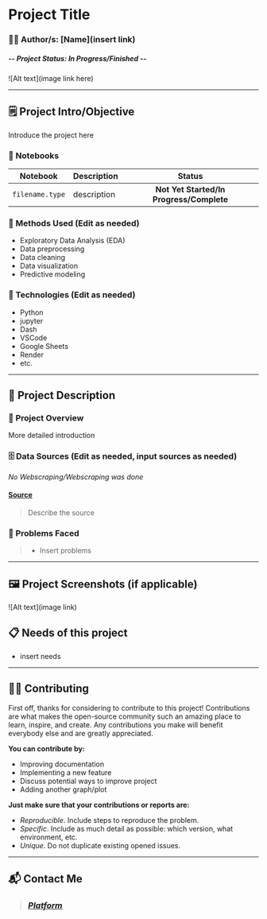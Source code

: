 # **Project Title**

### 👨‍💻 Author/s: [Name](**insert link**)

##### **--** Project Status: **In Progress/Finished** **--**

![Alt text](image link here)

---

## 🗒️ Project Intro/Objective
Introduce the project here

### 📓 Notebooks
| Notebook | Description | Status |
|-------------|-------------|:-------------:|
| `filename.type` |  description | **Not Yet Started/In Progress/Complete** |


### 🧬 Methods Used (Edit as needed)
* Exploratory Data Analysis (EDA)
* Data preprocessing
* Data cleaning
* Data visualization
* Predictive modeling

### 💽 Technologies (Edit as needed)
* Python
* jupyter
* Dash
* VSCode
* Google Sheets
* Render
* etc. 


---

## 📁 Project Description
### 📃 Project Overview
More detailed introduction


### 🗄️ Data Sources (Edit as needed, input sources as needed)
*No Webscraping/Webscraping was done*

#### [Source](link)
> Describe the source

### 📝 Problems Faced
>* Insert problems

---
## 🖼️ Project Screenshots (if applicable)
![Alt text](image link)


## 📋 Needs of this project
- insert needs

---

## 🤲🏽 Contributing

First off, thanks for considering to contribute to this project! Contributions are what makes the open-source community such an amazing place to learn, inspire, and create. Any contributions you make will benefit everybody else and are greatly appreciated.

**You can contribute by:**

- Improving documentation
- Implementing a new feature
- Discuss potential ways to improve project
- Adding another graph/plot

**Just make sure that your contributions or reports are:**

- *Reproducible*. Include steps to reproduce the problem.
- *Specific*. Include as much detail as possible: which version, what environment, etc.
- *Unique*. Do not duplicate existing opened issues.

---

## 📬 Contact Me
> ### *[Platform](URL)*

